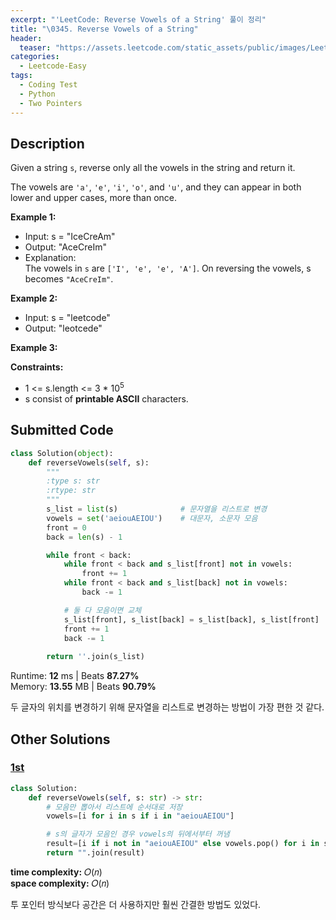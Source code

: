 ```yaml
---
excerpt: "'LeetCode: Reverse Vowels of a String' 풀이 정리"
title: "\0345. Reverse Vowels of a String"
header:
  teaser: "https://assets.leetcode.com/static_assets/public/images/LeetCode_Sharing.png"
categories:
  - Leetcode-Easy
tags:
  - Coding Test
  - Python
  - Two Pointers
---
```


## <i class="fa-solid fa-file-lines"></i> Description

Given a string `s`, reverse only all the vowels in the string and return it.

The vowels are `'a'`, `'e'`, `'i'`, `'o'`, and `'u'`, and they can appear in both lower and upper cases, more than once.

**Example 1:**

- Input: s = "IceCreAm"
- Output: "AceCreIm"
- Explanation:   
The vowels in `s` are `['I', 'e', 'e', 'A']`. On reversing the vowels, s becomes `"AceCreIm"`.

**Example 2:**

- Input: s = "leetcode"
- Output: "leotcede"

**Example 3:**


**Constraints:**

- 1 <= s.length <= 3 * 10<sup>5</sup>
- s consist of **printable ASCII** characters.

## <i class="fa-solid fa-cloud-arrow-up"></i> Submitted Code

```python
class Solution(object):
    def reverseVowels(self, s):
        """
        :type s: str
        :rtype: str
        """
        s_list = list(s)              # 문자열을 리스트로 변경
        vowels = set('aeiouAEIOU')    # 대문자, 소문자 모음
        front = 0
        back = len(s) - 1

        while front < back:
            while front < back and s_list[front] not in vowels:
                front += 1
            while front < back and s_list[back] not in vowels:
                back -= 1

            # 둘 다 모음이면 교체
            s_list[front], s_list[back] = s_list[back], s_list[front]
            front += 1
            back -= 1
        
        return ''.join(s_list)
```
<i class="fa-solid fa-clock"></i> Runtime: **12** ms \| Beats **87.27%**    
<i class="fa-solid fa-memory"></i> Memory: **13.55** MB \| Beats **90.79%**

두 글자의 위치를 변경하기 위해 문자열을 리스트로 변경하는 방법이 가장 편한 것 같다.

## <i class="fa-solid fa-flask"></i> Other Solutions

### <a href="https://leetcode.com/problems/reverse-vowels-of-a-string/solutions/5974533/easy-python-solution-beats-95-by-aadit-hpy7/" target="_blank">1st</a>

```python
class Solution:
    def reverseVowels(self, s: str) -> str:
        # 모음만 뽑아서 리스트에 순서대로 저장
        vowels=[i for i in s if i in "aeiouAEIOU"]

        # s의 글자가 모음인 경우 vowels의 뒤에서부터 꺼냄
        result=[i if i not in "aeiouAEIOU" else vowels.pop() for i in s]  
        return "".join(result)
```
<i class="fa-solid fa-clock"></i> **time complexity:** 𝑂(𝑛)    
<i class="fa-solid fa-memory"></i> **space complexity:** 𝑂(𝑛)           

투 포인터 방식보다 공간은 더 사용하지만 훨씬 간결한 방법도 있었다.